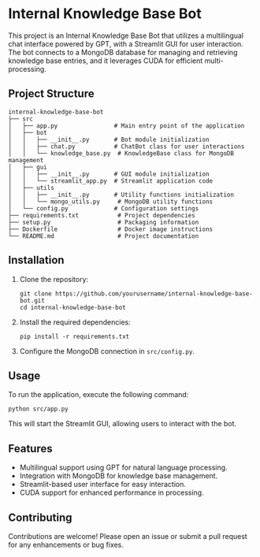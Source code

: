 # Internal Knowledge Base Bot

This project is an Internal Knowledge Base Bot that utilizes a multilingual chat interface powered by GPT, with a Streamlit GUI for user interaction. The bot connects to a MongoDB database for managing and retrieving knowledge base entries, and it leverages CUDA for efficient multi-processing.

## Project Structure

```
internal-knowledge-base-bot
├── src
│   ├── app.py                # Main entry point of the application
│   ├── bot
│   │   ├── __init__.py       # Bot module initialization
│   │   ├── chat.py           # ChatBot class for user interactions
│   │   └── knowledge_base.py  # KnowledgeBase class for MongoDB management
│   ├── gui
│   │   ├── __init__.py       # GUI module initialization
│   │   └── streamlit_app.py  # Streamlit application code
│   ├── utils
│   │   ├── __init__.py       # Utility functions initialization
│   │   └── mongo_utils.py     # MongoDB utility functions
│   └── config.py             # Configuration settings
├── requirements.txt           # Project dependencies
├── setup.py                   # Packaging information
├── Dockerfile                 # Docker image instructions
└── README.md                  # Project documentation
```

## Installation

1. Clone the repository:
   ```
   git clone https://github.com/yourusername/internal-knowledge-base-bot.git
   cd internal-knowledge-base-bot
   ```

2. Install the required dependencies:
   ```
   pip install -r requirements.txt
   ```

3. Configure the MongoDB connection in `src/config.py`.

## Usage

To run the application, execute the following command:
```
python src/app.py
```

This will start the Streamlit GUI, allowing users to interact with the bot.

## Features

- Multilingual support using GPT for natural language processing.
- Integration with MongoDB for knowledge base management.
- Streamlit-based user interface for easy interaction.
- CUDA support for enhanced performance in processing.

## Contributing

Contributions are welcome! Please open an issue or submit a pull request for any enhancements or bug fixes.


